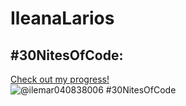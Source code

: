 # IleanaLarios

## #30NitesOfCode:
  [Check out my progress!](https://www.codedex.io/@ilemar040838006/30-nites-of-code)  
  ![@ilemar040838006 #30NitesOfCode](https://www.codedex.io/api/petStatus?user=ilemar040838006)

